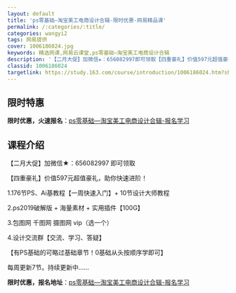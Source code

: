 ```yaml
---
layout: default
title: 'ps零基础—淘宝美工电商设计合辑-限时优惠-网易精品课'
permalink: /:categories/:title/
categories: wangyi2
tags: 网易提供
cover: 1006186024.jpg
keywords: 精选网课,网易云课堂,ps零基础—淘宝美工电商设计合辑
description: '【二月大促】加微信★：656082997即可领取【四重豪礼】价值597元超值豪礼，助你快速进阶！1.176节PS、Ai基'
classid: 1006186024
targetlink: https://study.163.com/course/introduction/1006186024.htm?share=1&shareId=1025206652&utm_campaign=share&utm_medium=iphoneShare&utm_source=&utm_u=1025206652
---
```


## 限时特惠

**限时优惠，火速报名**：[ps零基础—淘宝美工电商设计合辑-报名学习](https://study.163.com/course/introduction/1006186024.htm?share=1&shareId=1025206652&utm_campaign=share&utm_medium=iphoneShare&utm_source=&utm_u=1025206652)

## 课程介绍

【二月大促】加微信★：656082997  即可领取

【四重豪礼】价值597元超值豪礼，助你快速进阶！



1.176节PS、Ai基教程【一周快速入门】+ 10节设计大师教程



2.ps2019破解版 + 海量素材 + 实用插件【100G】



3.包图网 千图网 摄图网 vip（选一个）



4.设计交流群【交流、学习、答疑】



【有PS基础的可略过基础章节！0基础从头按顺序学即可】



每周更新7节。持续更新中......

**限时优惠，报名地址**：[ps零基础—淘宝美工电商设计合辑-报名学习](https://study.163.com/course/introduction/1006186024.htm?share=1&shareId=1025206652&utm_campaign=share&utm_medium=iphoneShare&utm_source=&utm_u=1025206652)

